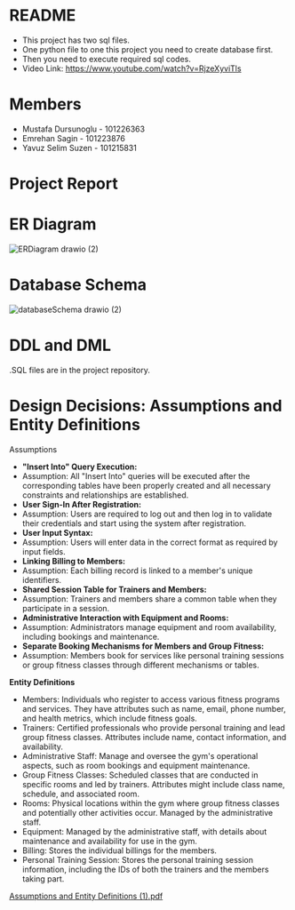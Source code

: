 # README
- This project has two sql files.
- One python file to one this project you need to create database first.
- Then you need to execute required sql codes.
- Video Link: https://www.youtube.com/watch?v=RjzeXyviTls 

# Members
- Mustafa Dursunoglu - 101226363
- Emrehan Sagin - 101223876
- Yavuz Selim Suzen - 101215831


# Project Report

# ER Diagram
![ERDiagram drawio (2)](https://github.com/yssuzen/3005final/assets/77358030/ac72343b-975c-4c41-9d44-039bc8f47a68)



# Database Schema
![databaseSchema drawio (2)](https://github.com/yssuzen/3005final/assets/77358030/550a1ce5-2b6f-4887-80f8-905ab034e152)



# DDL and DML
.SQL files are in the project repository.


# Design Decisions: Assumptions and Entity Definitions 
Assumptions
- **"Insert Into" Query Execution:**
- Assumption: All "Insert Into" queries will be executed after the corresponding tables have
been properly created and all necessary constraints and relationships are established.
- **User Sign-In After Registration:**
- Assumption: Users are required to log out and then log in to validate their credentials
and start using the system after registration.
- **User Input Syntax:**
- Assumption: Users will enter data in the correct format as required by input fields.
- **Linking Billing to Members:**
- Assumption: Each billing record is linked to a member's unique identifiers.
- **Shared Session Table for Trainers and Members:**
- Assumption: Trainers and members share a common table when they participate in a
session.
- **Administrative Interaction with Equipment and Rooms:**
- Assumption: Administrators manage equipment and room availability, including bookings
and maintenance.
- **Separate Booking Mechanisms for Members and Group Fitness:**
- Assumption: Members book for services like personal training sessions or group fitness
classes through different mechanisms or tables.


**Entity Definitions**
- Members: Individuals who register to access various fitness programs and services. They have
attributes such as name, email, phone number, and health metrics, which include fitness goals.
- Trainers: Certified professionals who provide personal training and lead group fitness classes.
Attributes include name, contact information, and availability.
- Administrative Staff: Manage and oversee the gym's operational aspects, such as room
bookings and equipment maintenance.
- Group Fitness Classes: Scheduled classes that are conducted in specific rooms and led by
trainers. Attributes might include class name, schedule, and associated room.
- Rooms: Physical locations within the gym where group fitness classes and potentially other
activities occur. Managed by the administrative staff.
- Equipment: Managed by the administrative staff, with details about maintenance and
availability for use in the gym.
- Billing: Stores the individual billings for the members.
- Personal Training Session: Stores the personal training session information, including the IDs
of both the trainers and the members taking part.

[Assumptions and Entity Definitions (1).pdf](https://github.com/yssuzen/3005final/files/14969104/Assumptions.and.Entity.Definitions.1.pdf)

